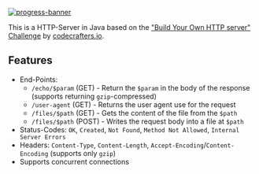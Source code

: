 [![progress-banner](https://backend.codecrafters.io/progress/http-server/ebe7d7cd-5282-4e09-89ba-c5e3fac0dafd)](https://app.codecrafters.io/users/codecrafters-bot?r=2qF)

This is a HTTP-Server in Java based on the ["Build Your Own HTTP server" Challenge](https://app.codecrafters.io/courses/http-server/overview) by [codecrafters.io](https://codecrafters.io).

## Features

- End-Points:
  - `/echo/$param` (GET) - Return the `$param` in the body of the response  
  (supports returning `gzip`-compressed)
  - `/user-agent` (GET) - Returns the user agent use for the request
  - `/files/$path` (GET) - Gets the content of the file from the `$path`
  - `/files/$path` (POST) - Writes the request body into a file at `$path`
- Status-Codes: `OK`, `Created`, `Not Found`, `Method Not Allowed`, `Internal Server Errors`
- Headers: `Content-Type`, `Content-Length`, `Accept-Encoding`/`Content-Encoding` (supports only `gzip`)
- Supports concurrent connections